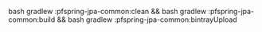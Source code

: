 bash gradlew :pfspring-jpa-common:clean && bash gradlew :pfspring-jpa-common:build && bash gradlew :pfspring-jpa-common:bintrayUpload

